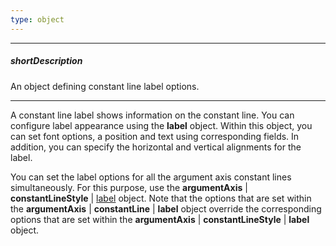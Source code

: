 ```yaml
---
type: object
---
```

---
##### shortDescription
An object defining constant line label options.

---
A constant line label shows information on the constant line. You can configure label appearance using the **label** object. Within this object, you can set font options, a position and text using corresponding fields. In addition, you can specify the horizontal and vertical alignments for the label.

You can set the label options for all the argument axis constant lines simultaneously. For this purpose, use the **argumentAxis** | **constantLineStyle** | [label](/api-reference/20%20Data%20Visualization%20Widgets/17%20dxPolarChart/1%20Configuration/commonAxisSettings/constantLineStyle '/Documentation/ApiReference/Data_Visualization_Widgets/dxPolarChart/Configuration/argumentAxis/constantLineStyle/') object. Note that the options that are set within the **argumentAxis** | **constantLine** | **label** object override the corresponding options that are set within the **argumentAxis** | **constantLineStyle** | **label** object.